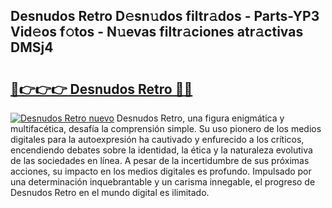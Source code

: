 ## Desnudos Retro D𝚎sn𝚞dos filtr𝚊dos - Parts-YP3 Vid𝚎os f𝚘tos - N𝚞evas filtr𝚊ciones atr𝚊ctivas DMSj4

# <h2><a href="http://mb61zo7.tromn.icu/?c=Desnudos+Retro">🔗👉👉👉 Desnudos Retro 🔗🔗</a></h2>

[![Desnudos Retro nuevo](https://i.imgur.com/pEAQMta.gif)](http://mb61zo7.tromn.icu/?c=Desnudos+Retro)
Desnudos Retro, una figura enigmática y multifacética, desafía la comprensión simple. Su uso pionero de los medios digitales para la autoexpresión ha cautivado y enfurecido a los críticos, encendiendo debates sobre la identidad, la ética y la naturaleza evolutiva de las sociedades en línea. A pesar de la incertidumbre de sus próximas acciones, su impacto en los medios digitales es profundo. Impulsado por una determinación inquebrantable y un carisma innegable, el progreso de Desnudos Retro en el mundo digital es ilimitado.

